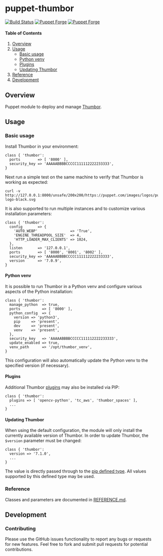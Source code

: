 # puppet-thumbor

[![Build Status](https://github.com/markt-de/puppet-thumbor/actions/workflows/ci.yaml/badge.svg)](https://github.com/markt-de/puppet-thumbor/actions/workflows/ci.yaml)
[![Puppet Forge](https://img.shields.io/puppetforge/v/fraenki/thumbor.svg)](https://forge.puppetlabs.com/fraenki/thumbor)
[![Puppet Forge](https://img.shields.io/puppetforge/dt/fraenki/thumbor.svg)](https://forge.puppetlabs.com/fraenki/thumbor)

#### Table of Contents

1. [Overview](#overview)
1. [Usage](#usage)
    - [Basic usage](#basic-usage)
    - [Python venv](#python-venv)
    - [Plugins](#plugins)
    - [Updating Thumbor](#updating-thumbor)
1. [Reference](#reference)
1. [Development](#development)

## Overview

Puppet module to deploy and manage [Thumbor](https://github.com/thumbor/thumbor/).

## Usage

### Basic usage

Install Thumbor in your environment:

```
class { 'thumbor':
  ports        => [ '8000' ],
  security_key => 'AAAAABBBBCCCCC111112222233333',
}
```

Next run a simple test on the same machine to verify that Thumbor is working as expected:

```
curl -v http://127.0.0.1:8000/unsafe/200x200/https://puppet.com/images/logos/puppet-logo-black.svg
```

It is also supported to run multiple instances and to customize various installation parameters:

```
class { 'thumbor':
  config       => {
    'AUTO_WEBP'               => 'True',
    'ENGINE_THREADPOOL_SIZE'  => 4,
    'HTTP_LOADER_MAX_CLIENTS' => 1024,
  },
  listen       => '127.0.0.1',
  ports        => [ '8000', '8001', '8002' ],
  security_key => 'AAAAABBBBCCCCC111112222233333',
  version      => '7.0.9',
}
```

#### Python venv

It is possible to run Thumbor in a Python venv and configure various aspects of the Python installation:

```
class { 'thumbor':
  manage_python  => true,
  ports          => [ '8000' ],
  python_config  => {
    version => 'python3',
    pip     => 'present',
    dev     => 'present',
    venv    => 'present',
  },
  security_key   => 'AAAAABBBBCCCCC111112222233333',
  update_enabled => true,
  venv_path      => '/opt/thumbor_venv',
}
```

This configuration will also automatically update the Python venv to the specified version (if necessary).

#### Plugins

Additional Thumbor [plugins](https://thumbor.readthedocs.io/en/latest/plugins.html) may also be installed via PIP:

```
class { 'thumbor':
  plugins => [ 'opencv-python', 'tc_aws', 'thumbor_spaces' ],
  ...
}
```

#### Updating Thumbor

When using the default configuration, the module will only install the currently available version of Thumbor. In order to update Thumbor, the `$version` parameter must be changed:

```
class { 'thumbor':
  version => '7.1.0',
  ...
}
```

The value is directly passed through to the [pip defined type](https://github.com/voxpupuli/puppet-python/blob/master/REFERENCE.md#pythonpip). All values supported by this defined type may be used.

### Reference

Classes and parameters are documented in [REFERENCE.md](REFERENCE.md).

## Development

### Contributing

Please use the GitHub issues functionality to report any bugs or requests for new features. Feel free to fork and submit pull requests for potential contributions.
